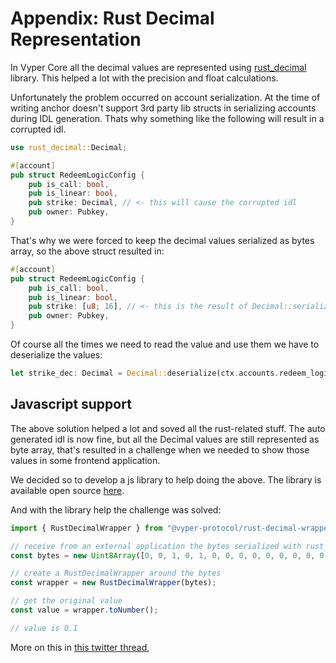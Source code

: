 # Appendix: Rust Decimal Representation

In Vyper Core all the decimal values are represented using [rust_decimal](https://docs.rs/rust_decimal/latest/) library. This helped a lot with the precision and float calculations.

Unfortunately the problem occurred on account serialization. At the time of writing anchor doesn't support 3rd party lib structs in serializing accounts during IDL generation. Thats why something like the following will result in a corrupted idl.

```rust
use rust_decimal::Decimal;

#[account]
pub struct RedeemLogicConfig {
    pub is_call: bool,
    pub is_linear: bool,
    pub strike: Decimal, // <- this will cause the corrupted idl
    pub owner: Pubkey,
}
```

That's why we were forced to keep the decimal values serialized as bytes array, so the above struct resulted in:

```rust
#[account]
pub struct RedeemLogicConfig {
    pub is_call: bool,
    pub is_linear: bool,
    pub strike: [u8; 16], // <- this is the result of Decimal::serialize()
    pub owner: Pubkey,
}
```

Of course all the times we need to read the value and use them we have to deserialize the values:

```rust
let strike_dec: Decimal = Decimal::deserialize(ctx.accounts.redeem_logic_config.strike);
```

## Javascript support

The above solution helped a lot and soved all the rust-related stuff. The auto generated idl is now fine, but all the Decimal values are still represented as byte array, that's resulted in a challenge when we needed to show those values in some frontend application.

We decided so to develop a js library to help doing the above. The library is available open source [here](https://github.com/vyper-protocol/rust-decimal-wrapper).

And with the library help the challenge was solved:

```ts
import { RustDecimalWrapper } from "@vyper-protocol/rust-decimal-wrapper";

// receive from an external application the bytes serialized with rust_decimal
const bytes = new Uint8Array([0, 0, 1, 0, 1, 0, 0, 0, 0, 0, 0, 0, 0, 0, 0, 0]);

// create a RustDecimalWrapper around the bytes
const wrapper = new RustDecimalWrapper(bytes);

// get the original value
const value = wrapper.toNumber();

// value is 0.1
```

More on this in [this twitter thread](https://twitter.com/vanderlinde____/status/1564308344759656448?s=20&t=On0XpLKNN4vaz7e7MoVCOQ),
